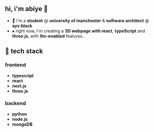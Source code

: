 ## hi, i'm abiye 📓

- 👤 i'm a **student** @ **university of manchester** & **software architect** @ **ayv.black**
- ♠️ right now, I'm creating a **3D webpage with react**, **typeScript** and **three.js**, with **llm-enabled** features..

## 👾 tech stack

### frontend
- **typescript**
- **react**
- **next.js**
- **three.js**

### backend
- **python**
- **node.js**
- **mongoDB**

